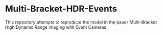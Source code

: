 # Multi-Bracket-HDR-Events
This repository attempts to reproduce the model in the paper Multi-Bracket High Dynamic Range Imaging with Event Cameras
